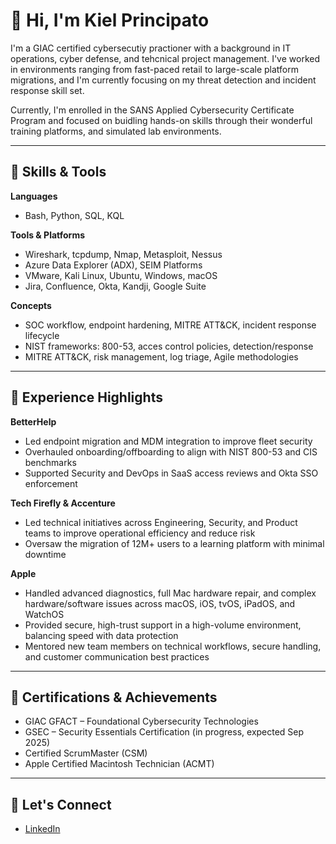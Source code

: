 # 👋 Hi, I'm Kiel Principato

I'm a GIAC certified cybersecutiy practioner with a background in IT operations, cyber defense, and tehcnical project management. I've worked in environments ranging from fast-paced retail to large-scale platform migrations, and I'm currently focusing on my threat detection and incident response skill set. 

Currently, I'm enrolled in the SANS Applied Cybersecurity Certificate Program and focused on buidling hands-on skills through their wonderful training platforms, and simulated lab environments.

---

## 🧠 Skills & Tools

**Languages**
- Bash, Python, SQL, KQL

**Tools & Platforms**
- Wireshark, tcpdump, Nmap, Metasploit, Nessus
- Azure Data Explorer (ADX), SEIM Platforms
- VMware, Kali Linux, Ubuntu, Windows, macOS
- Jira, Confluence, Okta, Kandji, Google Suite

**Concepts** 
- SOC workflow, endpoint hardening, MITRE ATT&CK, incident response lifecycle
- NIST frameworks: 800-53, acces control policies, detection/response
- MITRE ATT&CK, risk management, log triage, Agile methodologies

---

## 💼 Experience Highlights

**BetterHelp**  
- Led endpoint migration and MDM integration to improve fleet security  
- Overhauled onboarding/offboarding to align with NIST 800-53 and CIS benchmarks  
- Supported Security and DevOps in SaaS access reviews and Okta SSO enforcement

**Tech Firefly & Accenture**  
- Led technical initiatives across Engineering, Security, and Product teams to improve operational efficiency and reduce risk
- Oversaw the migration of 12M+ users to a learning platform with minimal downtime

**Apple**  
- Handled advanced diagnostics, full Mac hardware repair, and complex hardware/software issues across macOS, iOS, tvOS, iPadOS, and WatchOS 
- Provided secure, high-trust support in a high-volume environment, balancing speed with data protection  
- Mentored new team members on technical workflows, secure handling, and customer communication best practices

---

## 🏅 Certifications & Achievements

- GIAC GFACT – Foundational Cybersecurity Technologies  
- GSEC – Security Essentials Certification (in progress, expected Sep 2025)  
- Certified ScrumMaster (CSM)
- Apple Certified Macintosh Technician (ACMT)

---

## 🤝 Let's Connect

- [LinkedIn](https://www.linkedin.com/in/kielp)



